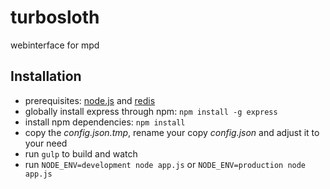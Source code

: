 # turbosloth
webinterface for mpd

Installation
-----------------
* prerequisites: [node.js](http://nodejs.org/) and [redis](http://redis.io/)
* globally install express through npm: `npm install -g express`
* install npm dependencies: `npm install`
* copy the *config.json.tmp*, rename your copy *config.json* and adjust it to your need
* run `gulp` to build and watch
* run `NODE_ENV=development node app.js` or `NODE_ENV=production node app.js`

